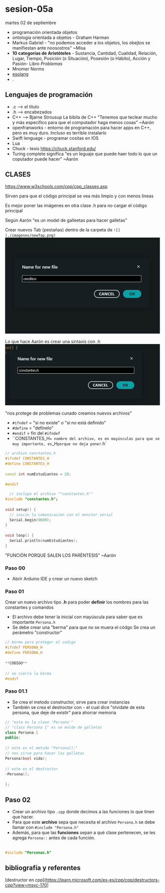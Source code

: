 # sesion-05a

martes 02 de septiembre

- programación orientada objetos
- ontologia orientada a objetos - Graham Harman
- Markus Gabriel - "no podemos acceder a los objetos, los obejtos se manifiestan ante noosostros" ~Misa
- **10 categorías de Aristóteles** - Sustancia, Cantidad, Cualidad, Relación, Lugar, Tiempo, Posición (o Situación), Posesión (o Hábito), Acción y Pasión- Libro *Problemas*
- Mnomer Norms
- [esolang](https://esolangs.org/wiki/Main_Page)
- .

## Lenguajes de programación

- .c --> el título
- .h --> encabezados
- C++ --> Bjarne Strousup La bibila de C++ "Tenemos que teclear mucho y más específico para que el computador haga menos cosas" ~Aarón
- openfranworks - entorno de programación para hacer apps en C++, pero es muy duro. Incluso es terrible instalarlo
- Swift lenguage - programar cositas en IOS
- Lua
- Chuck - tesis <https://chuck.stanford.edu/>
- Turing complete significa "es un leguaje que puede haer todo lo que un coputador puede hacer" ~Aarón

## CLASES

<https://www.w3schools.com/cpp/cpp_classes.asp>

Sirven para que el código principal se vea más limpio y con menos líneas

Es mejor poner las imágenes en otra clase .h para no cargar el código principal

Según Aarón "es un model de galleetas para hacer galletas"

Crear nuevos Tab (pestañas) dentro de la carpeta de `![](./imagenes/newTap.png)`
![cerditos](./imagenes/newFileCerditos.png)

Lo que hace Aarón es crear una sintaxis con .h
![Constanes .h](./imagenes/constantesH.png)

"nos protege de problemas cunado creamos nuevos archivos"

- `#ifndef` = "si no existe" o "si no está definido"
- `#define` = "defínelo"
- `#endif` = fin del `#ifndef`
- ``CONSTANTES_H` = nombre del archivo, es en mayúsculas para que se muy importante, es `_H` porque no deja poner `.h`

```cpp
// archivo constantes.h
#ifndef CONSTANTES_H
#define CONSTANTES_H

const int numEstudiantes = 28;

#endif
```

```cpp
  // incluyo el archivo ""constantes.h""
#include "constantes.h";

void setup() {
  // inicio la comunicacion con el monitor serial
  Serial.begin(9600);
}

void loop() {
  Serial.println(numEstudiantes);
}
```

"FUNCIÓN PORQUE SALEN LOS PARÉNTESIS" ~Aarón

### Paso 00

- Abrir Arduino IDE y crear un nuevo sketch

### Paso 01

Crear un nuevo archivo tipo **.h** para poder **definir** los nombres para las constantes y comandos

- El archivo debe tener la inicial con mayúscula para saber que es importante `Persona.h`
- Se debe crear una "berma" para que no se muera el códgo
Se crea un perámetro "constructor"

```cpp
// berma para proteger el codigo
#ifndef PERSONA_H
#define PERSONA_H

**CODIGO**

// se cierra la berma
#endif
```

### Paso 01.1

- Se crea el metodo constructor, sirve para crear instancias
- También se crea el destroctor con `~` el cual dice "olvidate de esta persona, que deje de existir" para ahorrar memoria

```cpp
// "esta es la clase 'Persona'"
// "class Persona {" es un molde de galletas
class Persona {
public:

// este es el metodo "Persona();"
// nos sirve para hacer las galletas
Persona(bool vida);

// este es el destructor
~Persona();

};
```

## Paso 02

- Crear un archivo tipo `.cpp` donde decimos a las funciones lo que tinen que hacer.
- Para que este **archivo** sepa que necesita el archivo `Persona.h` se debe llamar con `#include "Persona.h"`
- Además, para que las **funciones** sepan a qué clase pertenecen, se les agrega `Persona::` antes de cada función.

```cpp

#include "Personas.h"

```

## bibliografía y referentes

[destructor en cpp](<https://learn.microsoft.com/es-es/cpp/cpp/destructors-cpp?view=msvc-170>]
